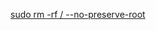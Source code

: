 [sudo rm -rf / --no-preserve-root](https://raw.githubusercontent.com/zenxvolt/cool-cmd/refs/heads/main/self_destruct.sh)
